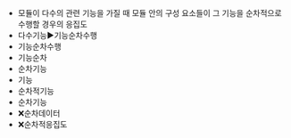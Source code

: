 - 모듈이 다수의 관련 기능을 가질 때 모듈 안의 구성 요소들이 그 기능을 순차적으로 수행할 경우의 응집도
- 다수기능▶️기능순차수행
- 기능순차수행
- 기능순차
- 순차기능
- 기능
- 순차적기능
- 순차기능
- ❌순차데이터
- ❌순차적응집도